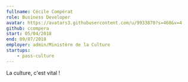 ```yaml
---
fullname: Cécile Compérat
role: Business Developer
avatar: https://avatars3.githubusercontent.com/u/9933870?s=460&v=4
github: ccompera
start: 05/04/2018
end: 09/07/2018
employer: admin/Ministère de la Culture
startups:
    - pass-culture
---
```

La culture, c'est vital !

